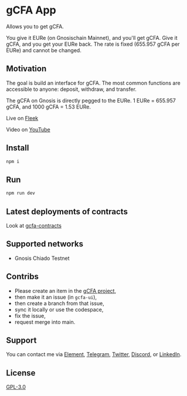 # gCFA App

Allows you to get gCFA.

You give it EURe (on Gnosischain Mainnet), and you'll get gCFA. Give it gCFA, and you get your EURe back. The rate is fixed (655.957 gCFA per EURe) and cannot be changed.

## Motivation

The goal is build an interface for gCFA. The most common functions are accessible to anyone: deposit, withdraw, and transfer.

The gCFA on Gnosis is directly pegged to the EURe. 1 EURe = 655.957 gCFA, and 1000 gCFA = 1.53 EURe.

Live on [Fleek](https://gcfa-ui.on.fleek.co/)

Video on [YouTube](https://youtu.be/Z2bCiFmgxlw)

## Install

```sh
npm i
```

## Run

```sh
npm run dev
```

## Latest deployments of contracts

Look at [gcfa-contracts](https://github.com/w3hc/gcfa-contracts)

## Supported networks

- Gnosis Chiado Testnet

## Contribs

- Please create an item in the [gCFA project](https://github.com/orgs/w3hc/projects/5/views/2),
- then make it an issue (in `gcfa-ui`),
- then create a branch from that issue,
- sync it locally or use the codespace,
- fix the issue,
- request merge into main.

## Support

You can contact me via [Element](https://matrix.to/#/@julienbrg:matrix.org), [Telegram](https://t.me/julienbrg), [Twitter](https://twitter.com/julienbrg), [Discord](https://discord.gg/bHKJV3NWUQ), or [LinkedIn](https://www.linkedin.com/in/julienberanger/).

## License

[GPL-3.0](https://github.com/w3hc/w3hc-web/blob/main/LICENSE)
